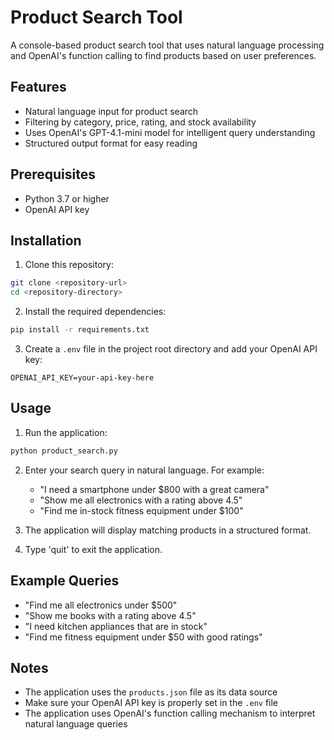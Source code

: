 # Product Search Tool

A console-based product search tool that uses natural language processing and OpenAI's function calling to find products based on user preferences.

## Features

- Natural language input for product search
- Filtering by category, price, rating, and stock availability
- Uses OpenAI's GPT-4.1-mini model for intelligent query understanding
- Structured output format for easy reading

## Prerequisites

- Python 3.7 or higher
- OpenAI API key

## Installation

1. Clone this repository:
```bash
git clone <repository-url>
cd <repository-directory>
```

2. Install the required dependencies:
```bash
pip install -r requirements.txt
```

3. Create a `.env` file in the project root directory and add your OpenAI API key:
```
OPENAI_API_KEY=your-api-key-here
```

## Usage

1. Run the application:
```bash
python product_search.py
```

2. Enter your search query in natural language. For example:
   - "I need a smartphone under $800 with a great camera"
   - "Show me all electronics with a rating above 4.5"
   - "Find me in-stock fitness equipment under $100"

3. The application will display matching products in a structured format.

4. Type 'quit' to exit the application.

## Example Queries

- "Find me all electronics under $500"
- "Show me books with a rating above 4.5"
- "I need kitchen appliances that are in stock"
- "Find me fitness equipment under $50 with good ratings"

## Notes

- The application uses the `products.json` file as its data source
- Make sure your OpenAI API key is properly set in the `.env` file
- The application uses OpenAI's function calling mechanism to interpret natural language queries

